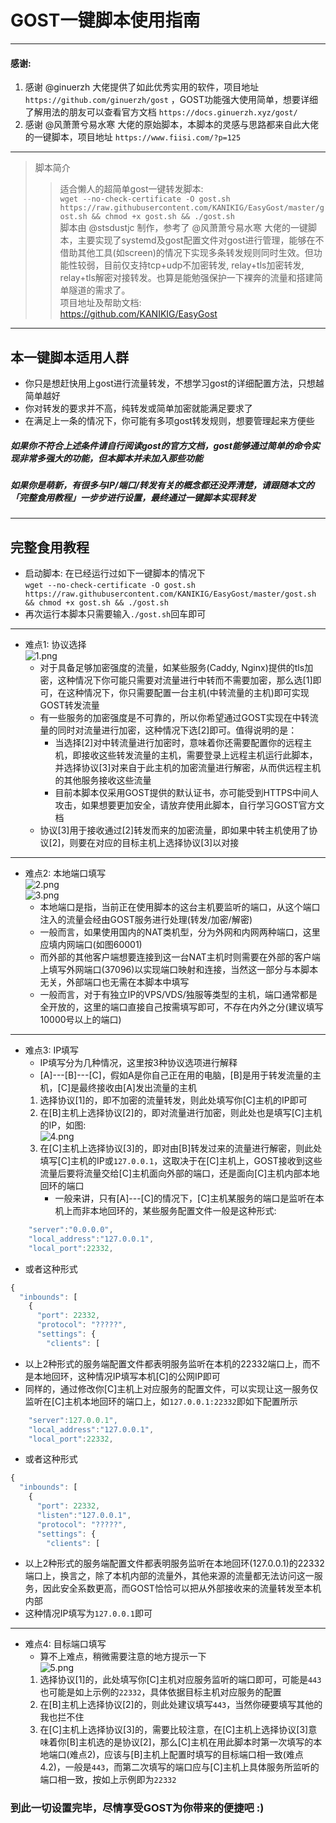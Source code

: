 # GOST一键脚本使用指南
***
#### 感谢: 
1. 感谢 @ginuerzh 大佬提供了如此优秀实用的软件，项目地址 `https://github.com/ginuerzh/gost` ，GOST功能强大使用简单，想要详细了解用法的朋友可以查看官方文档 `https://docs.ginuerzh.xyz/gost/`  
2. 感谢 @风萧萧兮易水寒 大佬的原始脚本，本脚本的灵感与思路都来自此大佬的一键脚本，项目地址 `https://www.fiisi.com/?p=125` 
***
> 脚本简介
> > 适合懒人的超简单gost一键转发脚本:  
> > `wget --no-check-certificate -O gost.sh https://raw.githubusercontent.com/KANIKIG/EasyGost/master/gost.sh && chmod +x gost.sh && ./gost.sh`  
> > 脚本由 @stsdustjc 制作，参考了 @风萧萧兮易水寒 大佬的一键脚本，主要实现了systemd及gost配置文件对gost进行管理，能够在不借助其他工具(如screen)的情况下实现多条转发规则同时生效。但功能性较弱，目前仅支持tcp+udp不加密转发, relay+tls加密转发, relay+tls解密对接转发。也算是能勉强保护一下裸奔的流量和搭建简单隧道的需求了。  
> > 项目地址及帮助文档:  
> > https://github.com/KANIKIG/EasyGost  
***
## 本一键脚本适用人群  
* 你只是想赶快用上gost进行流量转发，不想学习gost的详细配置方法，只想越简单越好  
* 你对转发的要求并不高，纯转发或简单加密就能满足要求了  
* 在满足上一条的情况下，你可能有多项gost转发规则，想要管理起来方便些  
##### 如果你不符合上述条件请自行阅读gost的官方文档，gost能够通过简单的命令实现非常多强大的功能，但本脚本并未加入那些功能  
##### 如果你是萌新，有很多与IP/端口/转发有关的概念都还没弄清楚，请跟随本文的「完整食用教程」一步步进行设置，最终通过一键脚本实现转发  

***  
## 完整食用教程  
* 启动脚本: 在已经运行过如下一键脚本的情况下  
`wget --no-check-certificate -O gost.sh https://raw.githubusercontent.com/KANIKIG/EasyGost/master/gost.sh && chmod +x gost.sh && ./gost.sh`  
* 再次运行本脚本只需要输入`./gost.sh`回车即可  

***

* 难点1: 协议选择  
![1.png](https://i.loli.net/2020/05/19/xtinMIfkzGcUKZ9.png)  
    * 对于具备足够加密强度的流量，如某些服务(Caddy, Nginx)提供的tls加密，这种情况下你可能只需要对流量进行中转而不需要加密，那么选[1]即可，在这种情况下，你只需要配置一台主机(中转流量的主机)即可实现GOST转发流量  
    * 有一些服务的加密强度是不可靠的，所以你希望通过GOST实现在中转流量的同时对流量进行加密，这种情况下选[2]即可。值得说明的是：  
        - 当选择[2]对中转流量进行加密时，意味着你还需要配置你的远程主机，即接收这些转发流量的主机，需要登录上远程主机运行此脚本，并选择协议[3]对来自于此主机的加密流量进行解密，从而供远程主机的其他服务接收这些流量  
        - 目前本脚本仅采用GOST提供的默认证书，亦可能受到HTTPS中间人攻击，如果想要更加安全，请放弃使用此脚本，自行学习GOST官方文档  
    * 协议[3]用于接收通过[2]转发而来的加密流量，即如果中转主机使用了协议[2]，则要在对应的目标主机上选择协议[3]以对接  

***

* 难点2: 本地端口填写  
![2.png](https://i.loli.net/2020/05/19/kcmiI3j9vRw1brz.png)  
![3.png](https://i.loli.net/2020/05/19/Yv95DEt8yIQXWzx.png)  
    * 本地端口是指，当前正在使用脚本的这台主机要监听的端口，从这个端口注入的流量会经由GOST服务进行处理(转发/加密/解密)  
    * 一般而言，如果使用国内的NAT类机型，分为外网和内网两种端口，这里应填内网端口(如图60001)  
    * 而外部的其他客户端想要连接到这一台NAT主机时则需要在外部的客户端上填写外网端口(37096)以实现端口映射和连接，当然这一部分与本脚本无关，外部端口也无需在本脚本中填写  
    * 一般而言，对于有独立IP的VPS/VDS/独服等类型的主机，端口通常都是全开放的，这里的端口直接自己按需填写即可，不存在内外之分(建议填写10000号以上的端口)  

***

* 难点3: IP填写  
    - IP填写分为几种情况，这里按3种协议选项进行解释  
    - [A]---[B]---[C]，假如A是你自己正在用的电脑，[B]是用于转发流量的主机，[C]是最终接收由[A]发出流量的主机  
    1. 选择协议[1]的，即不加密的流量转发，则此处填写你[C]主机的IP即可  
    2. 在[B]主机上选择协议[2]的，即对流量进行加密，则此处也是填写[C]主机的IP，如图:  
![4.png](https://i.loli.net/2020/05/19/dIOhC1q6fzjmylc.png)  
    3. 在[C]主机上选择协议[3]的，即对由[B]转发过来的流量进行解密，则此处填写[C]主机的IP或`127.0.0.1`，这取决于在[C]主机上，GOST接收到这些流量后要将流量交给[C]主机面向外部的端口，还是面向[C]主机内部本地回环的端口  
        * 一般来讲，只有[A]---[C]的情况下，[C]主机某服务的端口是监听在本机上而非本地回环的，某些服务配置文件一般是这种形式:  

```javascript
    "server":"0.0.0.0",
    "local_address":"127.0.0.1",
    "local_port":22332,
```

* 或者这种形式  

```javascript
{
  "inbounds": [
    {
      "port": 22332,
      "protocol": "?????",    
      "settings": {
        "clients": [
```

* 以上2种形式的服务端配置文件都表明服务监听在本机的22332端口上，而不是本地回环，这种情况IP填写本机[C]的公网IP即可  
* 同样的，通过修改你[C]主机上对应服务的配置文件，可以实现让这一服务仅监听在[C]主机本地回环的端口上，如`127.0.0.1:22332`即如下配置所示  

```javascript
    "server":127.0.0.1",
    "local_address":"127.0.0.1",
    "local_port":22332,
```

* 或者这种形式  

```javascript
{
  "inbounds": [
    {
      "port": 22332,
      "listen":"127.0.0.1",
      "protocol": "?????",    
      "settings": {
        "clients": [
```

* 以上2种形式的服务端配置文件都表明服务监听在本地回环(127.0.0.1)的22332端口上，换言之，除了本机内部的流量外，其他来源的流量都无法访问这一服务，因此安全系数更高，而GOST恰恰可以把从外部接收来的流量转发至本机内部  
* 这种情况IP填写为`127.0.0.1`即可  

***

* 难点4: 目标端口填写  
    - 算不上难点，稍微需要注意的地方提示一下  
![5.png](https://i.loli.net/2020/05/19/GsoZh2bwgFeITCX.png)  
    1. 选择协议[1]的，此处填写你[C]主机对应服务监听的端口即可，可能是`443`也可能是如上示例的`22332`，具体依据目标主机对应服务的配置  
    2. 在[B]主机上选择协议[2]的，则此处建议填写`443`，当然你硬要填写其他的我也拦不住  
    3. 在[C]主机上选择协议[3]的，需要比较注意，在[C]主机上选择协议[3]意味着你[B]主机选的是协议[2]，那么[C]主机在用此脚本时第一次填写的本地端口(难点2)，应该与[B]主机上配置时填写的目标端口相一致(难点4.2)，一般是`443`，而第二次填写的端口应与[C]主机上具体服务所监听的端口相一致，按如上示例即为`22332`  

### 到此一切设置完毕，尽情享受GOST为你带来的便捷吧 :)  
